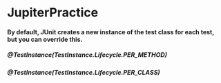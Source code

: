 # JupiterPractice

#### By default, JUnit creates a new instance of the test class for each test, but you can override this.
##### @TestInstance(TestInstance.Lifecycle.PER_METHOD)
##### @TestInstance(TestInstance.Lifecycle.PER_CLASS)
